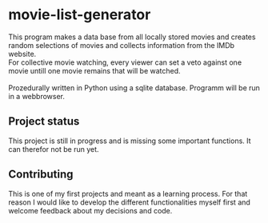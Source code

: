 # movie-list-generator
This program makes a data base from all locally stored movies and creates random selections of movies and collects information from the IMDb website. <br>
For collective movie watching, every viewer can set a veto against one movie untill one movie remains that will be watched. 
<br><br>Prozedurally written in Python using a sqlite database. Programm will be run in a webbrowser.  

## Project status

This project is still in progress and is missing some important functions. It can therefor not be run yet. 

## Contributing

This is one of my first projects and meant as a learning process. For that reason I would like to develop the different functionalities myself first and welcome feedback about my decisions and code.
